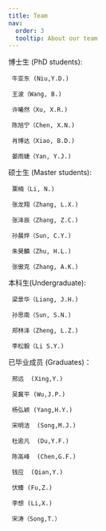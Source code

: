 ```yaml
---
title: Team
nav:
  order: 3
  tooltip: About our team
---
```


博士生 (PhD students):

     牛亚东 (Niu,Y.D.)

     王波（Wang, B.)

     许曦然（Xu, X.R.)

     陈旭宁（Chen, X.N.)

     肖博达（Xiao, B.D.)

     晏雨婕（Yan, Y.J.)

硕士生 (Master students):

     栗楠（Li, N.)

     张龙翔（Zhang, L.X.)

     张泽辰（Zhang, Z.C.)

     孙晨烨（Sun, C.Y.)

     朱昊麟（Zhu, H.L.)

     张傲克（Zhang, A.K.)

本科生(Undergraduate):

     梁景华（Liang, J.H.)

     孙思南（Sun, S.N.)

     郑林泽（Zheng, L.Z.)

     李松毅（Li S.Y.)

已毕业成员 (Graduates)：

     邢远  (Xing,Y.)

     吴冀平 (Wu,J.P.)

     杨弘颖 (Yang,H.Y.)

     宋明洁  (Song,M.J.)

     杜逾凡  (Du,Y.F.)

     陈高峰  (Chen,G.F.)

     钱应  (Qian,Y.)

     伏臻 (Fu,Z.)

     李想 (Li,X.)

     宋涛（Song,T.）
